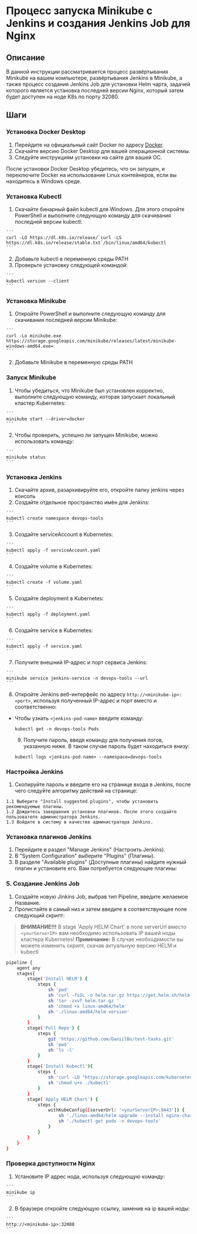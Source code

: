 # Процесс запуска Minikube с Jenkins и создания Jenkins Job для Nginx

## Описание

В данной инструкции рассматривается процесс развёртывания Minikube на вашем компьютере, развёртывания Jenkins в Minikube, а также процесс создания Jenkins Job для установки Helm чарта, задачей которого является установка последней версии Nginx, который затем будет доступен на ноде K8s по порту 32080.

## Шаги

### Установка Docker Desktop

  1. Перейдите на официальный сайт Docker по адресу [Docker](https://www.docker.com/products/docker-desktop/).
  2. Скачайте версию Docker Desktop для вашей операционной системы.
  3. Следуйте инструкциям установки на сайте для вашей ОС.

После установки Docker Desktop убедитесь, что он запущен, и переключите Docker на использование Linux контейнеров, если вы находитесь в Windows среде.

### Установка Kubectl

  1. Скачайте бинарный файл kubectl для Windows. Для этого откройте PowerShell и выполните следующую команду для скачивания последней версии kubectl:

    ```
    curl -LO https://dl.k8s.io/release/`curl -LS https://dl.k8s.io/release/stable.txt`/bin/linux/amd64/kubectl
    ```

  2. Добавьте kubectl в переменную среды PATH
  3. Проверьте установку следующей командой:

    ```
    kubectl version --client
    ```

### Установка Minikube

  1. Откройте PowerShell и выполните следующую команду для скачивания последней версии Minikube: 

    ```
    curl -Lo minikube.exe https://storage.googleapis.com/minikube/releases/latest/minikube-windows-amd64.exe=
    ```
  2. Добавьте Minikube в переменную среды PATH

### Запуск Minikube
  1. Чтобы убедиться, что Minikube был установлен корректно, выполните следующую команду, которая запускает локальный кластер Kubernetes:

    ```
    minikube start --driver=docker
    ```
  2. Чтобы проверить, успешно ли запущен Minikube, можно использовать команду:

    ```
    minikube status
    ```

### Установка Jenkins

  1. Скачайте архив, разархивируйте его, откройте папку jenkins через консоль
  2. Создайте отдельное пространство имён для Jenkins:
  
    ```
    kubectl create namespace devops-tools
    ```
   
  3. Создайте serviceAccount в Kubernetes:
  
    ```
    kubectl apply -f serviceAccount.yaml
    ```
   
  4. Создайте volume в Kubernetes:
  
    ```
    kubectl create -f volume.yaml
    ```

  5. Создайте deployment в Kubernetes:
  
    ```
    kubectl apply -f deployment.yaml
    ```


  6. Создайте service в Kubernetes:

    ```
    kubectl apply -f service.yaml
    ```

  7. Получите внешний IP-адрес и порт сервиса Jenkins:
  
    ```
    minikube service jenkins-service -n devops-tools --url
    ```

  8. Откройте Jenkins веб-интерфейс по адресу `http://<minikube-ip>:<port>`, используя полученный IP-адрес и порт вместо <minikube-ip> и <port> соответственно:
- Чтобы узнать `<jenkins-pod-name>` введите команду:
  
    ```
    kubectl get -n devops-tools Pods
    ```

  9. Получите пароль, введя команду для получения логов, указанную ниже. В таком случае пароль будет находиться внизу:
  
    ```
    kubectl logs <jenkins-pod-name> --namespace=devops-tools
    ```

### Настройка Jenkins

  1. Скопируйте пароль и введите его на странице входа в Jenkins, после чего следуйте алгоритму действий на странице:
  
    1.1 Выберите "Install suggested plugins", чтобы установить рекомендуемые плагины.
    1.2 Дождитесь завершения установки плагинов. После этого создайте пользователя администратора Jenkins.
    1.3 Войдите в систему в качестве администратора Jenkins.

### Установка плагинов Jenkins
    
  1. Перейдите в раздел "Manage Jenkins" (Настроить Jenkins).
  2. В "System Configuration" выберите "Plugins" (Плагины).
  3. В разделе "Available plugins" (Доступные плагины) найдите нужный плагин и установите его. Вам потребуется следующие плагины:
  

### 5. Создание Jenkins Job

  1. Создайте новую Jinkins Job, выбрав тип Pipeline, введите желаемое Название.
  2. Пролистайте в самый низ и затем введите в соответствующее поле следующий скрипт:
> **ВНИМАНИЕ!!!** В stage 'Apply HELM Chart' в поле serverUrl вместо `<yourServerIP>` вам необходимо использовать IP вашей ноды кластера Kubernetes!
> **Примечание:** В случае необходимости вы можете изменить скрипт, скачав актуальную версию HELM и kubectl 

  ```bash
  pipeline {
      agent any
      stages{
          stage('Install HELM') {
              steps {
                  sh 'pwd'
                  sh 'curl -fsSL -o helm.tar.gz https://get.helm.sh/helm-v3.7.2-linux-amd64.tar.gz'
                  sh 'tar -zxvf helm.tar.gz '
                  sh 'chmod +x linux-amd64/helm'
                  sh './linux-amd64/helm version'
              }
          }
          stage('Pull Repo') {
              steps {
                  git 'https://github.com/DaniilBo/test-tasks.git'
                  sh 'pwd'
                  sh 'ls -l'
              }
          }
          stage('Install Kubectl'){
              steps {
                  sh 'curl -LO "https://storage.googleapis.com/kubernetes-release/release/v1.20.5/bin/linux/amd64/kubectl"'  
                  sh 'chmod u+x ./kubectl'
              }
          }
          stage('Apply HELM Chart') {
              steps {
                  withKubeConfig([serverUrl: '<yourServerIP>:8443']) {
                      sh './linux-amd64/helm upgrade --install nginx-chart /var/jenkins_home/workspace/test-task/nginx-chart -n devops-tools'
                      sh './kubectl get pods -n devops-tools'
                  }
              } 
          } 
      }
  }          
  ```

### Проверка доступности Nginx

  1. Установите IP адрес нода, используя следующую команду:

    ```
    minikube ip
    ```

  2. В браузере откройте следующую ссылку, заменив <minikube-ip> на ip вашей ноды:

    ```
    http://<minikube-ip>:32080
    ```
    

